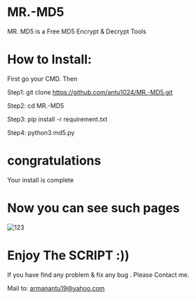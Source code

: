 # MR.-MD5
MR. MD5 is a Free MD5 Encrypt &amp; Decrypt Tools


# How to Install:

First go your CMD. Then

Step1: git clone https://github.com/antu1024/MR.-MD5.git

Step2: cd MR.-MD5

Step3: pip install -r requirement.txt

Step4: python3 md5.py

# congratulations
Your install is complete

# Now you can see such pages

![123](https://user-images.githubusercontent.com/58564723/79970080-4138b000-8447-11ea-8eae-35cea05161a2.JPG)

# Enjoy The SCRIPT :))

If you have find any problem & fix any bug . Please Contact me.

Mail to: armanantu19@yahoo.com
